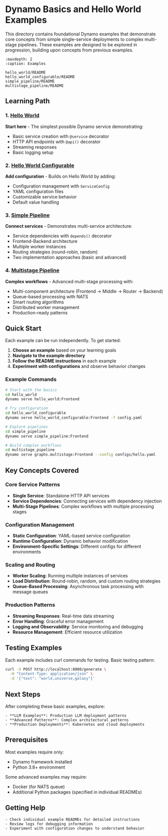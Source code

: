 <!--
SPDX-FileCopyrightText: Copyright (c) 2025 NVIDIA CORPORATION & AFFILIATES. All rights reserved.
SPDX-License-Identifier: Apache-2.0

Licensed under the Apache License, Version 2.0 (the "License");
you may not use this file except in compliance with the License.
You may obtain a copy of the License at

http://www.apache.org/licenses/LICENSE-2.0

Unless required by applicable law or agreed to in writing, software
distributed under the License is distributed on an "AS IS" BASIS,
WITHOUT WARRANTIES OR CONDITIONS OF ANY KIND, either express or implied.
See the License for the specific language governing permissions and
limitations under the License.
-->

# Dynamo Basics and Hello World Examples

This directory contains foundational Dynamo examples that demonstrate core concepts from simple single-service deployments to complex multi-stage pipelines. These examples are designed to be explored in progression, building upon concepts from previous examples.

```{toctree}
:maxdepth: 2
:caption: Examples

hello_world/README
hello_world_configurable/README
simple_pipeline/README
multistage_pipeline/README
```

## Learning Path

### 1. [Hello World](hello_world/README.md)
**Start here** - The simplest possible Dynamo service demonstrating:
- Basic service creation with `@service` decorator
- HTTP API endpoints with `@api()` decorator
- Streaming responses
- Basic logging setup

### 2. [Hello World Configurable](hello_world_configurable/README.md)
**Add configuration** - Builds on Hello World by adding:
- Configuration management with `ServiceConfig`
- YAML configuration files
- Customizable service behavior
- Default value handling

### 3. [Simple Pipeline](simple_pipeline/README.md)
**Connect services** - Demonstrates multi-service architecture:
- Service dependencies with `depends()` decorator
- Frontend-Backend architecture
- Multiple worker instances
- Routing strategies (round-robin, random)
- Two implementation approaches (basic and advanced)

### 4. [Multistage Pipeline](multistage_pipeline/README.md)
**Complex workflows** - Advanced multi-stage processing with:
- Multi-component architecture (Frontend → Middle → Router → Backend)
- Queue-based processing with NATS
- Smart routing algorithms
- Distributed worker management
- Production-ready patterns

## Quick Start

Each example can be run independently. To get started:

1. **Choose an example** based on your learning goals
2. **Navigate to the example directory**
3. **Follow the README instructions** in each example
4. **Experiment with configurations** and observe behavior changes

### Example Commands

```bash
# Start with the basics
cd hello_world
dynamo serve hello_world:Frontend

# Try configuration
cd hello_world_configurable
dynamo serve hello_world_configurable:Frontend -f config.yaml

# Explore pipelines
cd simple_pipeline
dynamo serve simple_pipeline:Frontend

# Build complex workflows
cd multistage_pipeline
dynamo serve graphs.multistage:Frontend --config configs/hello.yaml
```

## Key Concepts Covered

### Core Service Patterns
- **Single Service**: Standalone HTTP API services
- **Service Dependencies**: Connecting services with dependency injection
- **Multi-Stage Pipelines**: Complex workflows with multiple processing stages

### Configuration Management
- **Static Configuration**: YAML-based service configuration
- **Runtime Configuration**: Dynamic behavior modification
- **Environment-Specific Settings**: Different configs for different environments

### Scaling and Routing
- **Worker Scaling**: Running multiple instances of services
- **Load Distribution**: Round-robin, random, and custom routing strategies
- **Queue-Based Processing**: Asynchronous task processing with message queues

### Production Patterns
- **Streaming Responses**: Real-time data streaming
- **Error Handling**: Graceful error management
- **Logging and Observability**: Service monitoring and debugging
- **Resource Management**: Efficient resource utilization

## Testing Examples

Each example includes curl commands for testing. Basic testing pattern:

```bash
curl -X POST http://localhost:8000/generate \
  -H "Content-Type: application/json" \
  -d '{"text": "world,universe,galaxy"}'
```

## Next Steps

After completing these basic examples, explore:

```{seealso}
- **LLM Examples**: Production LLM deployment patterns
- **Advanced Patterns**: Complex architectural patterns
- **Production Deployments**: Kubernetes and cloud deployments
```

## Prerequisites

Most examples require only:
- Dynamo framework installed
- Python 3.8+ environment

Some advanced examples may require:
- Docker (for NATS queue)
- Additional Python packages (specified in individual READMEs)

## Getting Help

```{tip}
- Check individual example READMEs for detailed instructions
- Review logs for debugging information
- Experiment with configuration changes to understand behavior
```
